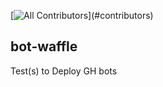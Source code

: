 <!-- ALL-CONTRIBUTORS-BADGE:START - Do not remove or modify this section -->
[![All Contributors](https://img.shields.io/badge/all_contributors-1-blue.svg?)](#contributors)
<!-- ALL-CONTRIBUTORS-BADGE:END --> 


## bot-waffle
Test(s) to Deploy GH bots  


